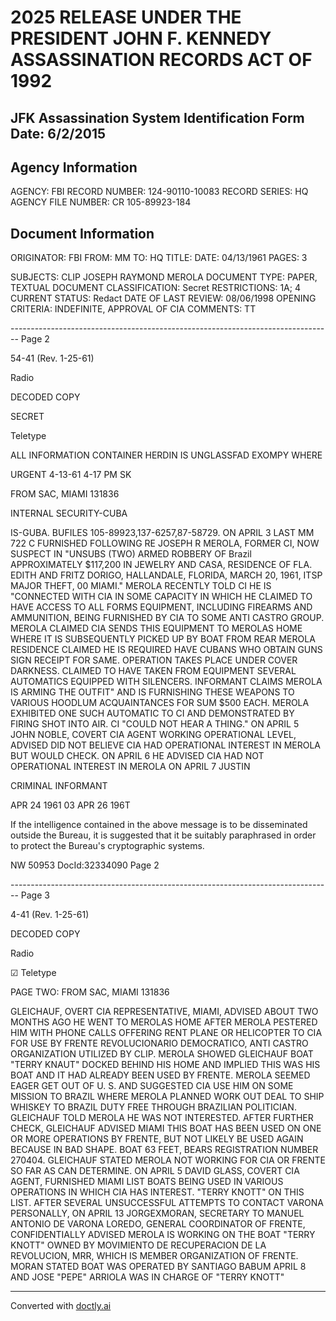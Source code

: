 # 2025 RELEASE UNDER THE PRESIDENT JOHN F. KENNEDY ASSASSINATION RECORDS ACT OF 1992
## JFK Assassination System Identification Form Date: 6/2/2015

## Agency Information

AGENCY: FBI
RECORD NUMBER: 124-90110-10083
RECORD SERIES: HQ
AGENCY FILE NUMBER: CR 105-89923-184

## Document Information

ORIGINATOR: FBI
FROM: MM
TO: HQ
TITLE:
DATE: 04/13/1961
PAGES: 3

SUBJECTS: CLIP
JOSEPH RAYMOND MEROLA
DOCUMENT TYPE: PAPER, TEXTUAL DOCUMENT
CLASSIFICATION: Secret
RESTRICTIONS: 1A; 4
CURRENT STATUS: Redact
DATE OF LAST REVIEW: 08/06/1998
OPENING CRITERIA: INDEFINITE, APPROVAL OF CIA
COMMENTS: TT


-------------------------------------------------------------------------------- Page 2

54-41 (Rev. 1-25-61)

Radio

DECODED COPY

SECRET

Teletype

ALL INFORMATION CONTAINER
HERDIN IS UNGLASSFAD
EXOMPY WHERE

URGENT 4-13-61 4-17 PM SK

FROM SAC, MIAMI 131836

INTERNAL SECURITY-CUBA

IS-GUBA. BUFILES 105-89923,137-6257,87-58729. ON
APRIL 3 LAST MM 722 C FURNISHED FOLLOWING RE JOSEPH R MEROLA,
FORMER CI, NOW SUSPECT IN "UNSUBS (TWO) ARMED ROBBERY OF Brazil
APPROXIMATELY $117,200 IN JEWELRY AND CASA, RESIDENCE OF FLA.
EDITH AND FRITZ DORIGO, HALLANDALE, FLORIDA, MARCH 20, 1961,
ITSP MAJOR THEFT, 00 MIAMI." MEROLA RECENTLY TOLD CI HE
IS "CONNECTED WITH CIA IN SOME CAPACITY IN WHICH HE CLAIMED TO
HAVE ACCESS TO ALL FORMS EQUIPMENT, INCLUDING FIREARMS AND
AMMUNITION, BEING FURNISHED BY CIA TO SOME ANTI CASTRO GROUP.
MEROLA CLAIMED CIA SENDS THIS EQUIPMENT TO MEROLAS HOME WHERE
IT IS SUBSEQUENTLY PICKED UP BY BOAT FROM REAR MEROLA RESIDENCE
CLAIMED HE IS REQUIRED HAVE CUBANS WHO OBTAIN GUNS SIGN RECEIPT
FOR SAME. OPERATION TAKES PLACE UNDER COVER DARKNESS. CLAIMED
TO HAVE TAKEN FROM EQUIPMENT SEVERAL AUTOMATICS EQUIPPED WITH
SILENCERS. INFORMANT CLAIMS MEROLA IS ARMING THE OUTFIT"
AND IS FURNISHING THESE WEAPONS TO VARIOUS HOODLUM ACQUAINTANCES
FOR SUM $500 EACH. MEROLA EXHIBITED ONE SUCH AUTOMATIC TO CI
AND DEMONSTRATED BY FIRING SHOT INTO AIR. CI "COULD NOT HEAR
A THING." ON APRIL 5 JOHN NOBLE, COVERT CIA AGENT WORKING
OPERATIONAL LEVEL, ADVISED DID NOT BELIEVE CIA HAD OPERATIONAL
INTEREST IN MEROLA BUT WOULD CHECK. ON APRIL 6 HE ADVISED
CIA HAD NOT OPERATIONAL INTEREST IN MEROLA ON APRIL 7 JUSTIN

CRIMINAL INFORMANT

APR 24 1961 03 APR 26 196T

If the intelligence contained in the above message is to be disseminated outside the Bureau, it is suggested that it be suitably
paraphrased in order to protect the Bureau's cryptographic systems.

NW 50953 DocId:32334090 Page 2


-------------------------------------------------------------------------------- Page 3

4-41 (Rev. 1-25-61)

DECODED COPY

Radio

☑ Teletype

PAGE TWO: FROM SAC, MIAMI 131836

GLEICHAUF, OVERT CIA REPRESENTATIVE, MIAMI, ADVISED ABOUT TWO
MONTHS AGO HE WENT TO MEROLAS HOME AFTER MEROLA PESTERED HIM
WITH PHONE CALLS OFFERING RENT PLANE OR HELICOPTER TO CIA
FOR USE BY FRENTE REVOLUCIONARIO DEMOCRATICO, ANTI CASTRO
ORGANIZATION UTILIZED BY CLIP. MEROLA SHOWED GLEICHAUF BOAT
"TERRY KNAUT" DOCKED BEHIND HIS HOME AND IMPLIED THIS WAS
HIS BOAT AND IT HAD ALREADY BEEN USED BY FRENTE. MEROLA
SEEMED EAGER GET OUT OF U. S. AND SUGGESTED CIA USE HIM ON
SOME MISSION TO BRAZIL WHERE MEROLA PLANNED WORK OUT DEAL
TO SHIP WHISKEY TO BRAZIL DUTY FREE THROUGH BRAZILIAN
POLITICIAN. GLEICHAUF TOLD MEROLA HE WAS NOT INTERESTED.
AFTER FURTHER CHECK, GLEICHAUF ADVISED MIAMI THIS BOAT HAS
BEEN USED ON ONE OR MORE OPERATIONS BY FRENTE, BUT NOT
LIKELY BE USED AGAIN BECAUSE IN BAD SHAPE. BOAT 63 FEET,
BEARS REGISTRATION NUMBER 270404. GLEICHAUF STATED MEROLA
NOT WORKING FOR CIA OR FRENTE SO FAR AS CAN DETERMINE. ON
APRIL 5 DAVID GLASS, COVERT CIA AGENT, FURNISHED MIAMI LIST
BOATS BEING USED IN VARIOUS OPERATIONS IN WHICH CIA HAS
INTEREST. "TERRY KNOTT" ON THIS LIST. AFTER SEVERAL
UNSUCCESSFUL ATTEMPTS TO CONTACT VARONA PERSONALLY, ON APRIL 13
JORGEXMORAN, SECRETARY TO MANUEL ANTONIO DE VARONA LOREDO,
GENERAL COORDINATOR OF FRENTE, CONFIDENTIALLY ADVISED MEROLA
IS WORKING ON THE BOAT "TERRY KNOTT" OWNED BY MOVIMIENTO DE
RECUPERACION DE LA REVOLUCION, MRR, WHICH IS MEMBER ORGANIZATION
OF FRENTE. MORAN STATED BOAT WAS OPERATED BY SANTIAGO BABUM
APRIL 8 AND JOSE "PEPE" ARRIOLA WAS IN CHARGE OF "TERRY KNOTT"


---
Converted with [doctly.ai](https://doctly.ai)